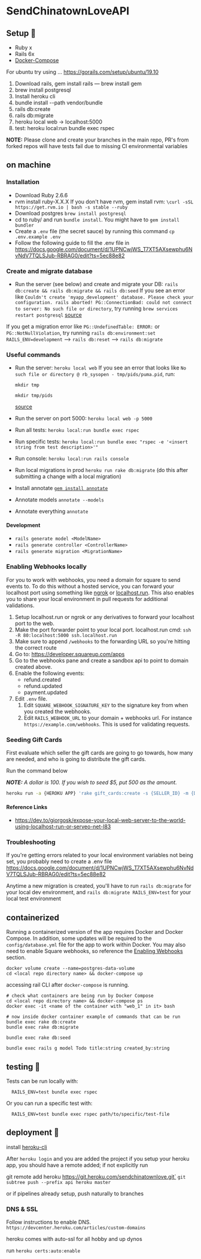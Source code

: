 # SendChinatownLoveAPI

## Setup 🔧
- Ruby x
- Rails 6x
- [Docker-Compose](https://docs.docker.com/compose/install/)

For ubuntu try using ...
https://gorails.com/setup/ubuntu/19.10

1. Download rails, gem install rails — brew install gem
1. brew install postgresql
1. Install heroku cli
1. bundle install --path vendor/bundle
1. rails db:create
1. rails db:migrate
1. heroku local web -> localhost:5000
1. test: heroku local:run bundle exec rspec

**NOTE:** Please clone and create your branches in the main repo, PR's from forked repos will have tests fail due to missing CI environmental variables

## on machine

### Installation
- Download Ruby 2.6.6
- rvm install ruby-X.X.X
If you don't have rvm, gem install rvm:
`\curl -sSL https://get.rvm.io | bash -s stable --ruby`
- Download postgres
`brew install postgresql`
- cd to ruby/ and run `bundle install`. You might have to `gem install bundler`
- Create a `.env` file (the secret sauce) by running this command `cp .env.example .env`
- Follow the following guide to fill the .env file in
https://docs.google.com/document/d/1UPNCwjWS_T7XT5AXsewphu6NvNdV7TQLSJub-RBRAG0/edit?ts=5ec88e82


### Create and migrate database
- Run the server (see below) and create and migrate your DB:
`rails db:create && rails db:migrate && rails db:seed`
If you see an error like
`Couldn't create 'myapp_development' database. Please check your configuration.
rails aborted!
PG::ConnectionBad: could not connect to server: No such file or directory`, try running `brew services restart postgresql` [source](https://stackoverflow.com/questions/19828385/pgconnectionbad-could-not-connect-to-server-connection-refused)

If you get a migration error like `PG::UndefinedTable: ERROR:` or `PG::NotNullViolation`, try running `rails db:environment:set RAILS_ENV=development` --> `rails db:reset` --> `rails db:migrate`

### Useful commands
- Run the server: `heroku local web`
  If you see an error that looks like `No such file or directory @ rb_sysopen - tmp/pids/puma.pid`, run:

  `mkdir tmp`

  `mkdir tmp/pids`

  [source](https://stackoverflow.com/questions/52862529/no-such-file-or-directory-rb-sysopen-tmp-pids-puma-pid)

- Run the server on port 5000: `heroku local web -p 5000`
- Run all tests: `heroku local:run bundle exec rspec`
- Run specific tests: `heroku local:run bundle exec "rspec -e '<insert string from test description>'"`
- Run console: `heroku local:run rails console`
- Run local migrations in prod `heroku run rake db:migrate` (do this after submitting a change with a local migration)
- Install annotate [`gem install annotate`](https://github.com/ctran/annotate_models)
- Annotate models `annotate --models`
- Annotate everything `annotate`

#### Development
- `rails generate model <ModelName>`
- `rails generate controller <ControllerName>`
- `rails generate migration <MigrationName>`

### Enabling Webhooks locally

For you to work with webhooks, you need a domain for square to send events to. To do this without a hosted service,
you can forward your localhost port using something like [ngrok](https://ngrok.com/) or [localhost.run](https://localhost.run/).
This also enables you to share your local environment in pull requests for additional validations.

1. Setup localhost.run or ngrok or any derivatives to forward your localhost port to the web.
1. Make the port forwarder point to your local port. localhost.run cmd: `ssh -R 80:localhost:5000 ssh.localhost.run`
1. Make sure to append `/webhooks` to the forwarding URL so you're hitting the correct route
1. Go to: https://developer.squareup.com/apps
1. Go to the webhooks pane and create a sandbox api to point to domain created above.
1. Enable the following events:
    * refund.created
    * refund.updated
    * payment.updated
1. Edit `.env` file.
    1. Edit `SQUARE_WEBHOOK_SIGNATURE_KEY` to the signature key from when you created the webhooks.
    1. Edit `RAILS_WEBHOOK_URL` to your domain + webhooks url. For instance `https://example.com/webhooks`. This is used for validating requests.

### Seeding Gift Cards

First evaluate which seller the gift cards are going to go towards, how many are needed, and who is going to distribute the gift cards.

Run the command below

_**NOTE:** A dollar is 100. If you wish to seed $5, put 500 as the amount._

```sh
heroku run -a {HEROKU APP} 'rake gift_cards:create -s {SELLER_ID} -m {DISTRIBUTOR_EMAIL} -q {QUANTITY} -a {AMOUNT}'
```

#### Reference Links

* https://dev.to/giorgosk/expose-your-local-web-server-to-the-world-using-localhost-run-or-serveo-net-l83

### Troubleshooting

If you're getting errors related to your local environment variables not being set, you probably need to create a .env file
https://docs.google.com/document/d/1UPNCwjWS_T7XT5AXsewphu6NvNdV7TQLSJub-RBRAG0/edit?ts=5ec88e82

Anytime a new migration is created, you'll have to run `rails db:migrate` for your local dev environment, and `rails db:migrate RAILS_ENV=test` for your local test environment

## containerized
Running a containerized version of the app requires Docker and Docker Compose. In addition, some updates will be required to the `config/database.yml` file for the app to work within Docker. You may also need to enable Square webhooks, so reference the [Enabling Webhooks](##Enabling-Webhooks-locally) section.

```
docker volume create --name=postgres-data-volume
cd <local repo directory name> && docker-compose up
```
accessing rail CLI after `docker-compose` is running.

```
# check what containers are being run by Docker Compose
cd <local repo directory name> && docker-compose ps
docker exec -it <name of the container with "web_1" in it> bash

# now inside docker container example of commands that can be run
bundle exec rake db:create
bundle exec rake db:migrate

bundle exec rake db:seed

bundle exec rails g model Todo title:string created_by:string
```
## testing :microscope:
Tests can be run locally with:
```
  RAILS_ENV=test bundle exec rspec
```

Or you can run a specific test with:
```
  RAILS_ENV=test bundle exec rspec path/to/specific/test-file
```

## deployment 🚀

install [heroku-cli](https://devcenter.heroku.com/articles/heroku-cli)

After `heroku login` and you are added the project
if you setup your heroku app, you should have a remote added; if not explicitly run

git remote add heroku https://git.heroku.com/sendchinatownlove.git`
`git subtree push --prefix api heroku master`

or if pipelines already setup, push naturally to branches


### DNS & SSL
Follow instructions to enable DNS. `https://devcenter.heroku.com/articles/custom-domains`


heroku comes with auto-ssl for all hobby and up dynos

run
`heroku certs:auto:enable`
